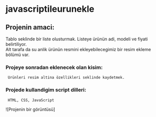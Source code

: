 # javascriptileurunekle

## Projenin amaci:
   Tablo seklinde bir liste olusturmak. Listeye ürünün adi, modeli ve fiyati belirtiliyor.</br> 
   Alt tarafa da su anlik ürünün resmini ekleyebilecegimiz bir resim ekleme bölümü var.
### Projeye sonradan eklenecek olan kisim: 
     Ürünleri resim altina özellikleri seklinde kaydetmek.     
### Projede kullandigim script dilleri: 
     HTML, CSS, JavaScript

![Projenin bir görüntüsü]
